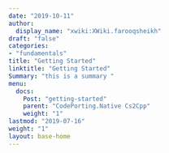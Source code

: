 ```yaml
---
date: "2019-10-11"
author:
  display_name: "xwiki:XWiki.farooqsheikh"
draft: "false"
categories:
- "fundamentals"
title: "Getting Started"
linktitle: "Getting Started"
Summary: "this is a summary "
menu:
  docs:
    Post: "getting-started"
    parent: "CodePorting.Native Cs2Cpp"
    weight: "1"
lastmod: "2019-07-16"
weight: "1"
layout: base-home
---
```

